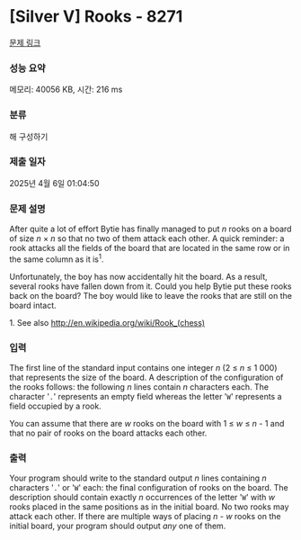 # [Silver V] Rooks - 8271 

[문제 링크](https://www.acmicpc.net/problem/8271) 

### 성능 요약

메모리: 40056 KB, 시간: 216 ms

### 분류

해 구성하기

### 제출 일자

2025년 4월 6일 01:04:50

### 문제 설명

<p>After quite a lot of effort Bytie has finally managed to put <em>n</em> rooks on a board of size <em>n</em> × <em>n</em> so that no two of them attack each other. A quick reminder: a rook attacks all the fields of the board that are located in the same row or in the same column as it is<sup>1</sup>.</p>

<p>Unfortunately, the boy has now accidentally hit the board. As a result, several rooks have fallen down from it. Could you help Bytie put these rooks back on the board? The boy would like to leave the rooks that are still on the board intact.</p>

<p>1. See also <a href="http://en.wikipedia.org/wiki/Rook_(chess)">http://en.wikipedia.org/wiki/Rook_(chess)</a></p>

### 입력 

 <p>The first line of the standard input contains one integer <em>n</em> (2 ≤ <em>n</em> ≤ 1 000) that represents the size of the board. A description of the configuration of the rooks follows: the following <em>n</em> lines contain <em>n</em> characters each. The character '<code>.</code>' represents an empty field whereas the letter '<code>W</code>' represents a field occupied by a rook.</p>

<p>You can assume that there are <em>w</em> rooks on the board with 1 ≤ <em>w</em> ≤ <em>n</em> - 1 and that no pair of rooks on the board attacks each other.</p>

### 출력 

 <p>Your program should write to the standard output <em>n</em> lines containing <em>n</em> characters '<code>.</code>' or '<code>W</code>' each: the final configuration of rooks on the board. The description should contain exactly <em>n</em> occurrences of the letter '<code>W</code>' with <em>w</em> rooks placed in the same positions as in the initial board. No two rooks may attack each other. If there are multiple ways of placing <em>n</em> - <em>w</em> rooks on the initial board, your program should output <i>any</i> one of them.</p>

